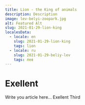 ```yaml
---
title: Lion - the King of animals
description: Description
image: lev-belyi-zoopark.jpg
alt: Featured Alt
slug: 2021-01-29-lion-king
localesData:
  - locale: en
    slug: 2021-01-29-lion-king
    tags: lion
  - locale: ru
    slug: 2021-01-29-beliy-lev
    tags: лев
---
```

# Exellent
Write you article here... Exellent Third